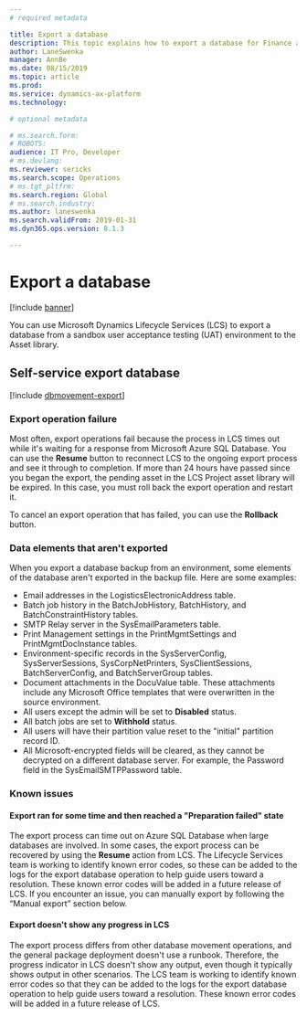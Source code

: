 ```yaml
---
# required metadata

title: Export a database
description: This topic explains how to export a database for Finance and Operations.
author: LaneSwenka
manager: AnnBe
ms.date: 08/15/2019
ms.topic: article
ms.prod: 
ms.service: dynamics-ax-platform
ms.technology: 

# optional metadata

# ms.search.form: 
# ROBOTS: 
audience: IT Pro, Developer
# ms.devlang: 
ms.reviewer: sericks
ms.search.scope: Operations
# ms.tgt_pltfrm: 
ms.search.region: Global
# ms.search.industry: 
ms.author: laneswenka
ms.search.validFrom: 2019-01-31
ms.dyn365.ops.version: 8.1.3

---
```


# Export a database

[!include [banner](../includes/banner.md)]

You can use Microsoft Dynamics Lifecycle Services (LCS) to export a database from a sandbox user acceptance testing (UAT) environment to the Asset library.

## Self-service export database

[!include [dbmovement-export](../includes/dbmovement-export.md)]

### Export operation failure

Most often, export operations fail because the process in LCS times out while it's waiting for a response from Microsoft Azure SQL Database. You can use the **Resume** button to reconnect LCS to the ongoing export process and see it through to completion. If more than 24 hours have passed since you began the export, the pending asset in the LCS Project asset library will be expired. In this case, you must roll back the export operation and restart it.

To cancel an export operation that has failed, you can use the **Rollback** button.

### Data elements that aren't exported

When you export a database backup from an environment, some elements of the database aren't exported in the backup file. Here are some examples:

* Email addresses in the LogisticsElectronicAddress table.
* Batch job history in the BatchJobHistory, BatchHistory, and BatchConstraintHistory tables.
* SMTP Relay server in the SysEmailParameters table.
* Print Management settings in the PrintMgmtSettings and PrintMgmtDocInstance tables.
* Environment-specific records in the SysServerConfig, SysServerSessions, SysCorpNetPrinters, SysClientSessions, BatchServerConfig, and BatchServerGroup tables.
* Document attachments in the DocuValue table. These attachments include any Microsoft Office templates that were overwritten in the source environment.
* All users except the admin will be set to **Disabled** status.
* All batch jobs are set to **Withhold** status.
* All users will have their partition value reset to the "initial" partition record ID.
* All Microsoft-encrypted fields will be cleared, as they cannot be decrypted on a different database server.  For example, the Password field in the SysEmailSMTPPassword table.

### Known issues

#### Export ran for some time and then reached a "Preparation failed" state

The export process can time out on Azure SQL Database when large databases are involved. In some cases, the export process can be recovered by using the **Resume** action from LCS. The Lifecycle Services team is working to identify known error codes, so these can be added to the logs for the export database operation to help guide users toward a resolution. These known error codes will be added in a future release of LCS. If you encounter an issue, you can manually export by following the “Manual export” section below.

#### Export doesn't show any progress in LCS

The export process differs from other database movement operations, and the general package deployment doesn't use a runbook. Therefore, the progress indicator in LCS doesn't show any output, even though it typically shows output in other scenarios. The LCS team is working to identify known error codes so that they can be added to the logs for the export database operation to help guide users toward a resolution. These known error codes will be added in a future release of LCS.
